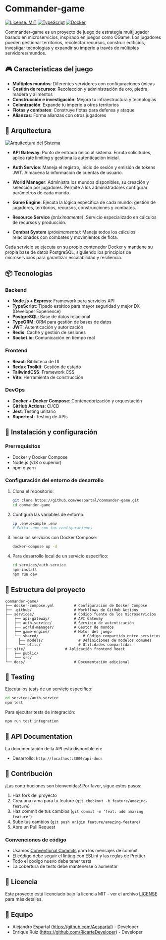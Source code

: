 # Commander-game

[![License: MIT](https://img.shields.io/badge/License-MIT-blue.svg)](https://opensource.org/licenses/MIT)
[![TypeScript](https://img.shields.io/badge/TypeScript-5.0-blue)](https://www.typescriptlang.org/)
[![Docker](https://img.shields.io/badge/Docker-Compose-blue)](https://docs.docker.com/compose/)

Commander-game es un proyecto de juego de estrategia multijugador basado en microservicios, inspirado en juegos como OGame. Los jugadores pueden gestionar territorios, recolectar recursos, construir edificios, investigar tecnologías y expandir su imperio a través de múltiples servidores/mundos.

## 🎮 Características del juego

- **Múltiples mundos**: Diferentes servidores con configuraciones únicas
- **Gestión de recursos**: Recolección y administración de oro, piedra, madera y alimentos
- **Construcción e investigación**: Mejora tu infraestructura y tecnologías
- **Colonización**: Expande tu imperio a otros territorios
- **Flotas y combates**: Construye flotas para defensa y ataque
- **Alianzas**: Forma alianzas con otros jugadores

## 🧩 Arquitectura

![Arquitectura del Sistema](https://via.placeholder.com/800x400?text=Commander-game+Architecture)

- **API Gateway**: Punto de entrada único al sistema. Enruta solicitudes, aplica rate limiting y gestiona la autenticación inicial.
  
- **Auth Service**: Maneja el registro, inicio de sesión y emisión de tokens JWT. Almacena la información de cuentas de usuario.
  
- **World Manager**: Administra los mundos disponibles, su creación y selección por jugadores. Permite a los administradores configurar parámetros de cada mundo.
  
- **Game Engine**: Ejecuta la lógica específica de cada mundo: gestión de jugadores, territorios, recursos, construcciones y combates.

- **Resource Service** *(próximamente)*: Servicio especializado en cálculos de recursos y producción.

- **Combat System** *(próximamente)*: Maneja todos los cálculos relacionados con combates y movimientos de flota.

Cada servicio se ejecuta en su propio contenedor Docker y mantiene su propia base de datos PostgreSQL, siguiendo los principios de microservicios para garantizar escalabilidad y resiliencia.

## 📦 Tecnologías

### Backend
- **Node.js + Express**: Framework para servicios API
- **TypeScript**: Tipado estático para mayor seguridad y mejor DX (Developer Experience)
- **PostgreSQL**: Base de datos relacional
- **TypeORM**: ORM para gestión de bases de datos
- **JWT**: Autenticación y autorización
- **Redis**: Caché y gestión de sesiones
- **Socket.io**: Comunicación en tiempo real

### Frontend
- **React**: Biblioteca de UI
- **Redux Toolkit**: Gestión de estado
- **TailwindCSS**: Framework CSS
- **Vite**: Herramienta de construcción

### DevOps
- **Docker + Docker Compose**: Contenedorización y orquestación
- **GitHub Actions**: CI/CD
- **Jest**: Testing unitario
- **Supertest**: Testing de APIs

## 🚀 Instalación y configuración

### Prerrequisitos
- Docker y Docker Compose
- Node.js (v18 o superior)
- npm o yarn

### Configuración del entorno de desarrollo
1. Clona el repositorio:
   ```bash
   git clone https://github.com/Aespartal/commander-game.git
   cd commander-game
   ```

2. Configura las variables de entorno:
   ```bash
   cp .env.example .env
   # Edita .env con tus configuraciones
   ```

3. Inicia los servicios con Docker Compose:
   ```bash
   docker-compose up -d
   ```

4. Para desarrollo local de un servicio específico:
   ```bash
   cd services/auth-service
   npm install
   npm run dev
   ```

## 📁 Estructura del proyecto

```
commander-game/
├── docker-compose.yml         # Configuración de Docker Compose
├── .github/                   # Workflows de GitHub Actions
├── services/                  # Código fuente de los microservicios
│   ├── api-gateway/           # API Gateway
│   ├── auth-service/          # Servicio de autenticación
│   ├── world-manager/         # Gestor de mundos
│   ├── game-engine/           # Motor del juego
│   └── shared/                    # Código compartido entre servicios
│     ├── models/                # Definiciones de modelos comunes
│     └── utils/                 # Utilidades compartidas
├── site/                  # Aplicación frontend React
│   ├── public/
│   └── src/
└── docs/                      # Documentación adicional
```

## 🧪 Testing

Ejecuta los tests de un servicio específico:

```bash
cd services/auth-service
npm test
```

Para ejecutar tests de integración:

```bash
npm run test:integration
```

## 📝 API Documentation

La documentación de la API está disponible en:

- Desarrollo: `http://localhost:3000/api-docs`

## 🤝 Contribución

¡Las contribuciones son bienvenidas! Por favor, sigue estos pasos:

1. Haz fork del proyecto
2. Crea una rama para tu feature (`git checkout -b feature/amazing-feature`)
3. Haz commit de tus cambios (`git commit -m 'feat: add amazing feature'`)
4. Sube tus cambios (`git push origin feature/amazing-feature`)
5. Abre un Pull Request

### Convenciones de código

- Usamos [Conventional Commits](https://www.conventionalcommits.org/) para los mensajes de commit
- El código debe seguir el linting con ESLint y las reglas de Prettier
- Todo el código nuevo debe tener tests
- La cobertura de tests debe mantenerse o aumentar

## 📄 Licencia

Este proyecto está licenciado bajo la licencia MIT - ver el archivo [LICENSE](LICENSE) para más detalles.

## 👥 Equipo

- Alejandro Espartal (https://github.com/Aespartal) - Developer
- Enrique Ruiz (https://github.com/RicarteDeveloper) - Developer
